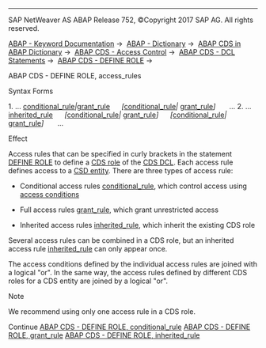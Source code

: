   

* * *

SAP NetWeaver AS ABAP Release 752, ©Copyright 2017 SAP AG. All rights reserved.

[ABAP - Keyword Documentation](javascript:call_link\('abenabap.htm'\)) →  [ABAP - Dictionary](javascript:call_link\('abenabap_dictionary.htm'\)) →  [ABAP CDS in ABAP Dictionary](javascript:call_link\('abencds.htm'\)) →  [ABAP CDS - Access Control](javascript:call_link\('abencds_authorizations.htm'\)) →  [ABAP CDS - DCL Statements](javascript:call_link\('abencds_f1_dcl_syntax.htm'\)) →  [ABAP CDS - DEFINE ROLE](javascript:call_link\('abencds_f1_define_role.htm'\)) → 

ABAP CDS - DEFINE ROLE, access\_rules

Syntax Forms

1\. ... [conditional\_rule](javascript:call_link\('abencds_dcl_role_cond_rule.htm'\))*|*[grant\_rule](javascript:call_link\('abencds_dcl_role_grant_rule.htm'\))
     *\[*[conditional\_rule](javascript:call_link\('abencds_dcl_role_cond_rule.htm'\))*|* [grant\_rule](javascript:call_link\('abencds_dcl_role_grant_rule.htm'\))*\]*
      ...
2\. ... [inherited\_rule](javascript:call_link\('abencds_dcl_role_inherited_rule.htm'\))
     *\[*[conditional\_rule](javascript:call_link\('abencds_dcl_role_cond_rule.htm'\))*|* [grant\_rule](javascript:call_link\('abencds_dcl_role_grant_rule.htm'\))*\]*
     *\[*[conditional\_rule](javascript:call_link\('abencds_dcl_role_cond_rule.htm'\))*|* [grant\_rule](javascript:call_link\('abencds_dcl_role_grant_rule.htm'\))*\]*
      ...

Effect

Access rules that can be specified in curly brackets in the statement [DEFINE ROLE](javascript:call_link\('abencds_f1_define_role.htm'\)) to define a [CDS role](javascript:call_link\('abencds_role_glosry.htm'\) "Glossary Entry") of the [CDS DCL](javascript:call_link\('abencds_dcl_glosry.htm'\) "Glossary Entry"). Each access rule defines access to a [CSD entity](javascript:call_link\('abencds_entity_glosry.htm'\) "Glossary Entry"). There are three types of access rule:

-   Conditional access rules [conditional\_rule](javascript:call_link\('abencds_dcl_role_cond_rule.htm'\)), which control access using [access conditions](javascript:call_link\('abencds_dcl_role_conditions.htm'\))

-   Full access rules [grant\_rule](javascript:call_link\('abencds_dcl_role_grant_rule.htm'\)), which grant unrestricted access

-   Inherited access rules [inherited\_rule](javascript:call_link\('abencds_dcl_role_inherited_rule.htm'\)), which inherit the existing CDS role

Several access rules can be combined in a CDS role, but an inherited access rule [inherited\_rule](javascript:call_link\('abencds_dcl_role_inherited_rule.htm'\)) can only appear once.

The access conditions defined by the individual access rules are joined with a logical "or". In the same way, the access rules defined by different CDS roles for a CDS entity are joined by a logical "or".

Note

We recommend using only one access rule in a CDS role.

Continue
[ABAP CDS - DEFINE ROLE, conditional\_rule](javascript:call_link\('abencds_dcl_role_cond_rule.htm'\))
[ABAP CDS - DEFINE ROLE, grant\_rule](javascript:call_link\('abencds_dcl_role_grant_rule.htm'\))
[ABAP CDS - DEFINE ROLE, inherited\_rule](javascript:call_link\('abencds_dcl_role_inherited_rule.htm'\))